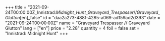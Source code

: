 +++
title = "2021-09-24T00:00:00Z_Innistrad:_Midnight_Hunt_Graveyard_Trespasser_//_Graveyard_Glutton_[en]_false"
id = "daa2a273-488f-4285-a069-ad159ad2d393"
date = "2021-09-24T00:00:00Z"
name = "Graveyard Trespasser // Graveyard Glutton"
lang = ["en"]
price = "2.28"
quantity = 4
foil = false
set = "Innistrad: Midnight Hunt"
+++
